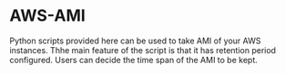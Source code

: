 # AWS-AMI
Python scripts provided here can be used to take AMI of your AWS instances. 
Thhe main feature of the script is that it has retention period configured. 
Users can decide the time span of the AMI to be kept.
